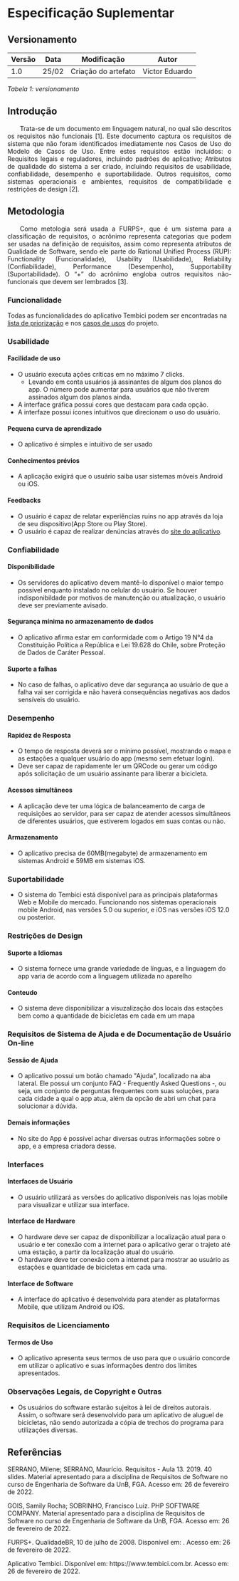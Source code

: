 # Especificação Suplementar 
## Versionamento

| Versão | Data | Modificação | Autor |
|-|-|:-:|:-:|
| 1.0 | 25/02 | Criação do artefato | Victor Eduardo |

*Tabela 1: versionamento*

## Introdução
<p align="justify">&emsp;&emsp;Trata-se de um documento em linguagem natural, no qual são descritos os requisitos não funcionais [1]. Este documento captura os requisitos de sistema que não foram identificados imediatamente nos Casos de Uso do Modelo de Casos de Uso. Entre estes requisitos estão incluídos: o Requisitos legais e reguladores, incluindo padrões de aplicativo; Atributos de qualidade do sistema a ser criado, incluindo requisitos de usabilidade, confiabilidade, desempenho e suportabilidade. Outros requisitos, como sistemas operacionais e ambientes, requisitos de compatibilidade e restrições de design [2].</p>

## Metodologia
<p align="justify">&emsp;&emsp;Como metologia será usada a FURPS+, que é um sistema para a classificação de requisitos, o acrônimo representa categorias que podem ser usadas na definição de requisitos, assim como representa atributos de Qualidade de Software, sendo ele parte do Rational Unified Process (RUP): Functionality (Funcionalidade), Usability (Usabilidade), Reliability (Confiabilidade), Performance (Desempenho), Supportability (Suportabilidade). O “+” do acrônimo engloba outros requisitos não-funcionais que devem ser lembrados [3].</p>

### Funcionalidade
Todas as funcionalidades do aplicativo Tembici podem ser encontradas na [lista de priorização](https://requisitos-de-software.github.io/2021.2-Tembici/elicitacao/priorizacao/moscow/) e nos [casos de usos](https://requisitos-de-software.github.io/2021.2-Tembici/modelagem/casos_de_uso/) do projeto.

### Usabilidade
#### Facilidade de uso
- O usuário executa ações críticas em no máximo 7 clicks.
    - Levando em conta usuários já assinantes de algum dos planos do app. O número pode aumentar para usuários que não tiverem assinados algum dos planos ainda.   
- A interface gráfica possui cores que destacam para cada opção.
- A interfaze possui ícones intuitivos que direcionam o uso do usuário.
#### Pequena curva de aprendizado
- O aplicativo é simples e intuitivo de ser usado
#### Conhecimentos prévios
- A aplicação exigirá que o usuário saiba usar sistemas móveis Android ou iOS.
#### Feedbacks
- O usuário é capaz de relatar experiências ruins no app através da loja de seu dispositivo(App Store ou Play Store).
- O usuário é capaz de realizar denúncias através do [site do aplicativo](https://etica.resguarda.com/tembici/br_pt.html).

### Confiabilidade
#### Disponibilidade
- Os servidores do aplicativo devem mantê-lo disponível o maior tempo possível enquanto instalado no celular do usuário. Se houver indisponibildade por motivos de manutenção ou atualização, o usuário deve ser previamente avisado.
#### Segurança mínima no armazenamento de dados
- O aplicativo afirma estar em conformidade com o Artigo 19 N°4 da Constituição Política a República e Lei 19.628 do Chile, sobre Proteção de Dados de Caráter Pessoal.
#### Suporte a falhas
- No caso de falhas, o aplicativo deve dar segurança ao usuário de que a falha vai ser corrigida e não haverá consequências negativas aos dados sensíveis do usuário.

### Desempenho
#### Rapidez de Resposta
- O tempo de resposta deverá ser o mínimo possível, mostrando o mapa e as estações a qualquer usuário do app (mesmo sem efetuar login).
- Deve ser capaz de rapidamente ler um QRCode ou gerar um código após solicitação de um usuário assinante para liberar a bicicleta.

#### Acessos simultâneos
- A aplicação deve ter uma lógica de balanceamento de carga de requisições ao servidor, para ser capaz de atender acessos simultâneos de diferentes usuários, que estiverem logados em suas contas ou não.

#### Armazenamento
- O aplicativo precisa de 60MB(megabyte) de armazenamento em sistemas Android e 59MB em sistemas iOS.

### Suportabilidade
- O sistema do Tembici está disponível para as principais plataformas Web e Mobile do mercado. Funcionando nos sistemas operacionais mobile Android, nas versões 5.0 ou superior, e iOS nas versões iOS 12.0 ou posterior.

### Restrições de Design
#### Suporte a Idiomas
- O sistema fornece uma grande variedade de línguas, e a linguagem do app varia de acordo com a linguagem utilizada no aparelho
#### Conteudo
- O sistema deve disponibilizar a visuzalização dos locais das estações bem como a quantidade de bicicletas em cada em um mapa

### Requisitos de Sistema de Ajuda e de Documentação de Usuário On-line
#### Sessão de Ajuda
- O aplicativo possui um botão chamado "Ajuda", localizado na aba lateral. Ele possui um conjunto FAQ - Frequently Asked Questions -, ou seja, um conjunto de perguntas frequentes com suas soluções, para cada cidade a qual o app atua, além da opcão de abri um chat para solucionar a dúvida.

#### Demais informações
- No site do App é possível achar diversas outras informações sobre o app, e a empresa criadora desse. 

### Interfaces
#### Interfaces de Usuário
- O usuário utilizará as versões do aplicativo disponíveis nas lojas mobile para visualizar e utilizar sua interface.
#### Interface de Hardware
- O hardware deve ser capaz de disponibilizar a localização atual para o usuário e ter conexão com a internet para o aplicativo gerar o trajeto até uma estação, a partir da localização atual do usuário.
- O hardware deve ter conexão com a internet para mostrar ao usuário as estações e quantidade de bicicletas em cada uma.
#### Interface de Software
- A interface do aplicativo é desenvolvida para atender as plataformas Mobile, que utilizam Android ou iOS. 

### Requisitos de Licenciamento
#### Termos de Uso
- O aplicativo apresenta seus termos de uso para que o usuário concorde em utilizar o aplicativo e suas informações dentro dos limites apresentados.

### Observações Legais, de Copyright e Outras
- Os usuários do software estarão sujeitos à lei de direitos autorais. Assim, o software será desenvolvido para um aplicativo de aluguel de bicicletas, não sendo autorizada a cópia de trechos do programa para utilizações diversas.

## Referências 
<p>SERRANO, Milene; SERRANO, Maurício. Requisitos - Aula 13. 2019. 40 slides. Material apresentado para a disciplina de Requisitos de Software no curso de Engenharia de Software da UnB, FGA. Acesso em: 26 de fevereiro de 2022.</p>

<p>GOIS, Samily Rocha; SOBRINHO, Francisco Luiz. PHP SOFTWARE COMPANY. Material apresentado para a disciplina de Requisitos de Software no curso de Engenharia de Software da UnB, FGA. Acesso em: 26 de fevereiro de 2022.</p>

<p> FURPS+. QualidadeBR, 10 de julho de 2008. Disponível em: <https://qualidadebr.wordpress.com/2008/07/10/furps/#:~:text=FURPS%2B%20%C3%A9%20um%20sistema%20para,Rational%20Unified%20Process%20(RUP)%3A>. Acesso em: 26 de fevereiro de 2022.</p>

<p> Aplicativo Tembici. Disponível em: https://www.tembici.com.br. Acesso em: 26 de fevereiro de 2022. </p>